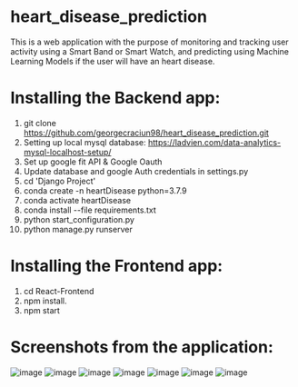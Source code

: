 # heart_disease_prediction

This is a web application with the purpose of monitoring and tracking user activity using a Smart Band or Smart Watch, and predicting using Machine Learning Models if
the user will have an heart disease.


# Installing the Backend app:
1.	git clone
https://github.com/georgecraciun98/heart_disease_prediction.git
2.  Setting up local mysql database: https://ladvien.com/data-analytics-mysql-localhost-setup/
3.  Set up google fit API & Google Oauth
4.  Update database and google Auth credentials in settings.py
5.  cd 'Django Project'
6.	conda create -n heartDisease python=3.7.9
7.	conda activate heartDisease
8.	conda install --file requirements.txt
9.	python start_configuration.py
10.	python manage.py runserver

# Installing the Frontend app:
1.	cd React-Frontend
2.	npm install.
3.	npm start

# Screenshots from the application:
![image](https://user-images.githubusercontent.com/61500265/214033281-d082749a-93f3-4a41-8ae1-3e4165e56722.png)
![image](https://user-images.githubusercontent.com/61500265/214033308-0fa2d64f-9cae-411b-8c22-18a6f817eb47.png)
![image](https://user-images.githubusercontent.com/61500265/214033330-30adb4b1-3639-4600-9981-8ec769076a47.png)
![image](https://user-images.githubusercontent.com/61500265/214033359-138fe4f3-5437-4581-bfd6-7e7f9e169c00.png)
![image](https://user-images.githubusercontent.com/61500265/214033373-6873c0a3-a49a-4200-84e5-1c0d4e69255f.png)
![image](https://user-images.githubusercontent.com/61500265/214033391-4a5a5279-ced6-4803-b3b2-9d66fd28b153.png)
![image](https://user-images.githubusercontent.com/61500265/214033434-018da948-1869-4ed0-a581-5cd4f2482205.png)
